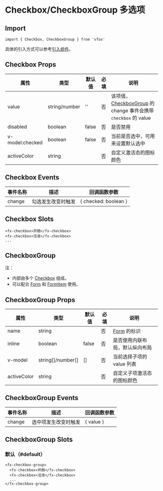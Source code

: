 # Checkbox/CheckboxGroup 多选项

## Import

```
import { Checkbox, CheckboxGroup } from 'vfox'
```

具体的引入方式可以参考[引入组件](../index.md#引入组件)。

## Checkbox Props

| 属性            | 类型          | 默认值 | 必填 | 说明                                                                                                     |
| --------------- | ------------- | ------ | ---- | -------------------------------------------------------------------------------------------------------- |
| value           | string/number | ''     | 否   | 该项值，[CheckboxGroup](./Checkbox.md#checkboxgroup-多项选择器) 的 change 事件会携带 `checkbox` 的 value |
| disabled        | boolean       | false  | 否   | 是否禁用                                                                                                 |
| v-model:checked | boolean       | false  | 否   | 当前是否选中，可用来设置默认选中                                                                         |
| activeColor     | string        |        | 否   | 自定义激活态的图标颜色                                                                                   |

## Checkbox Events

| 事件名称 | 描述               | 回调函数参数         |
| -------- | ------------------ | -------------------- |
| change   | 勾选发生改变时触发 | { checked: boolean } |

## Checkbox Slots

```
<fx-checkbox>开朗</fx-checkbox>
<fx-checkbox>活泼</fx-checkbox>
...
```

## CheckboxGroup

注：

- 内部由多个 [Checkbox](./Checkbox.md#Checkbox-多选项) 组成。
- 可以配合 [Form](./Form.md) 和 [FormItem](./Form.md#formitem) 使用。

## CheckboxGroup Props

| 属性        | 类型                | 默认值 | 必填 | 说明                           |
| ----------- | ------------------- | ------ | ---- | ------------------------------ |
| name        | string              |        | 否   | [Form](./Form.md) 的标识       |
| inline      | boolean             | false  | 否   | 是否使用内联布局，默认纵向布局 |
| v-model     | string[\]/number[\] | []     | 否   | 当前选择子项的 value 列表      |
| activeColor | string              |        | 否   | 自定义子项激活态的图标颜色     |

## CheckboxGroup Events

| 事件名称 | 描述                 | 回调函数参数 |
| -------- | -------------------- | ------------ |
| change   | 选中项发生改变时触发 | { value }    |

## CheckboxGroup Slots

### 默认（#default）

```
<fx-checkbox-group>
  <fx-checkbox>开朗</fx-checkbox>
  <fx-checkbox>活泼</fx-checkbox>
  ...
</fx-checkbox-group>
```
